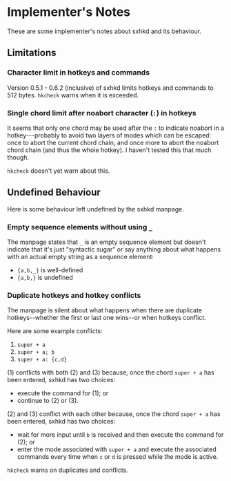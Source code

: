 # Implementer's Notes

These are some implementer's notes about sxhkd and its behaviour.

## Limitations

### Character limit in hotkeys and commands

Version 0.5.1 - 0.6.2 (inclusive) of sxhkd limits hotkeys and commands to 512
bytes.  `hkcheck` warns when it is exceeded.

### Single chord limit after noabort character (`:`) in hotkeys

It seems that only one chord may be used after the `:` to indicate noabort in a
hotkey---probably to avoid two layers of modes which can be escaped: once to
abort the current chord chain, and once more to abort the noabort chord chain
(and thus the whole hotkey).  I haven't tested this that much though.

`hkcheck` doesn't yet warn about this.

## Undefined Behaviour

Here is some behaviour left undefined by the sxhkd manpage.

### Empty sequence elements without using `_`

The manpage states that `_` is an empty sequence element but doesn't indicate
that it's just "syntactic sugar" or say anything about what happens with an
actual empty string as a sequence element:

- `{a,b,_}` is well-defined
- `{a,b,}` is undefined

### Duplicate hotkeys and hotkey conflicts

The manpage is silent about what happens when there are duplicate
hotkeys--whether the first or last one wins--or when hotkeys conflict.

Here are some example conflicts:

1. `super + a`
2. `super + a; b`
3. `super + a: {c,d}`

\(1) conflicts with both (2) and (3) because, once the chord `super + a` has
been entered, sxhkd has two choices:

- execute the command for (1); or
- continue to (2) or (3).

\(2) and (3) conflict with each other because, once the chord `super + a` has
been entered, sxhkd has two choices:

- wait for more input until `b` is received and then execute the command for (2); or
- enter the mode associated with `super + a` and execute the associated commands every time when `c` or `d` is pressed while the mode is active.

`hkcheck` warns on duplicates and conflicts.
